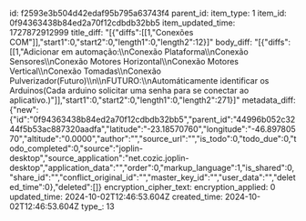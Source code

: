 id: f2593e3b504d42edaf95b795a63743f4
parent_id: 
item_type: 1
item_id: 0f94363438b84ed2a70f12cdbdb32bb5
item_updated_time: 1727872912999
title_diff: "[{\"diffs\":[[1,\"Conexões COM\"]],\"start1\":0,\"start2\":0,\"length1\":0,\"length2\":12}]"
body_diff: "[{\"diffs\":[[1,\"Adicionar em automação:\\\nConexão Plataforma\\\nConexão Sensores\\\nConexão Motores Horizontal\\\nConexão Motores Vertical\\\nConexão Tomadas\\\nConexão Pulverizador(Futuro)\\\n\\\nFUTURO:\\\nAutomáticamente identificar os Arduinos(Cada arduino solicitar uma senha para se conectar ao aplicativo.)\"]],\"start1\":0,\"start2\":0,\"length1\":0,\"length2\":271}]"
metadata_diff: {"new":{"id":"0f94363438b84ed2a70f12cdbdb32bb5","parent_id":"44996b052c3244f5b53ac887320aadfa","latitude":"-23.18570760","longitude":"-46.89780570","altitude":"0.0000","author":"","source_url":"","is_todo":0,"todo_due":0,"todo_completed":0,"source":"joplin-desktop","source_application":"net.cozic.joplin-desktop","application_data":"","order":0,"markup_language":1,"is_shared":0,"share_id":"","conflict_original_id":"","master_key_id":"","user_data":"","deleted_time":0},"deleted":[]}
encryption_cipher_text: 
encryption_applied: 0
updated_time: 2024-10-02T12:46:53.604Z
created_time: 2024-10-02T12:46:53.604Z
type_: 13